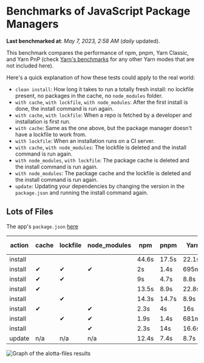 # Benchmarks of JavaScript Package Managers

**Last benchmarked at**: _May 7, 2023, 2:58 AM_ (_daily_ updated).

This benchmark compares the performance of npm, pnpm, Yarn Classic, and Yarn PnP (check [Yarn's benchmarks](https://yarnpkg.com/benchmarks) for any other Yarn modes that are not included here).

Here's a quick explanation of how these tests could apply to the real world:

- `clean install`: How long it takes to run a totally fresh install: no lockfile present, no packages in the cache, no `node_modules` folder.
- `with cache`, `with lockfile`, `with node_modules`: After the first install is done, the install command is run again.
- `with cache`, `with lockfile`: When a repo is fetched by a developer and installation is first run.
- `with cache`: Same as the one above, but the package manager doesn't have a lockfile to work from.
- `with lockfile`: When an installation runs on a CI server.
- `with cache`, `with node_modules`: The lockfile is deleted and the install command is run again.
- `with node_modules`, `with lockfile`: The package cache is deleted and the install command is run again.
- `with node_modules`: The package cache and the lockfile is deleted and the install command is run again.
- `update`: Updating your dependencies by changing the version in the `package.json` and running the install command again.

## Lots of Files

The app's `package.json` [here](https://github.com/pnpm/pnpm.github.io/blob/main/benchmarks/fixtures/alotta-files/package.json)

| action  | cache | lockfile | node_modules| npm | pnpm | Yarn | Yarn PnP |
| ---     | ---   | ---      | ---         | --- | ---  | ---  | ---      |
| install |       |          |             | 44.6s | 17.5s | 22.1s | 20.2s |
| install | ✔     | ✔        | ✔           | 2s | 1.4s | 695ms | n/a |
| install | ✔     | ✔        |             | 9s | 4.7s | 8.8s | 668ms |
| install | ✔     |          |             | 13.5s | 8.9s | 22.8s | 15.2s |
| install |       | ✔        |             | 14.3s | 14.7s | 8.9s | 670ms |
| install | ✔     |          | ✔           | 2.3s | 4s | 16s | n/a |
| install |       | ✔        | ✔           | 1.9s | 1.4s | 681ms | n/a |
| install |       |          | ✔           | 2.3s | 14s | 16.6s | n/a |
| update  | n/a | n/a | n/a | 12.4s | 7.4s | 8.7s | 16.9s |

<img alt="Graph of the alotta-files results" src="/img/benchmarks/alotta-files.svg" />